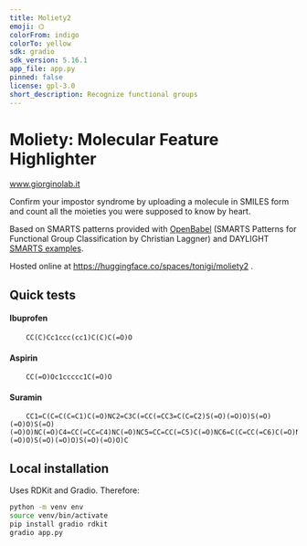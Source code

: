 ```yaml
---
title: Moliety2
emoji: ⌬
colorFrom: indigo
colorTo: yellow
sdk: gradio
sdk_version: 5.16.1
app_file: app.py
pinned: false
license: gpl-3.0
short_description: Recognize functional groups
---
```


# Moliety: Molecular Feature Highlighter

www.giorginolab.it

Confirm your impostor syndrome by uploading a molecule in SMILES form and count all the moieties you were supposed to know by heart.

Based on SMARTS patterns provided with [OpenBabel](https://github.com/openbabel/openbabel/blob/master/data/SMARTS_InteLigand.txt) (SMARTS Patterns for Functional Group Classification by Christian Laggner) and DAYLIGHT [SMARTS examples](https://www.daylight.com/dayhtml_tutorials/languages/smarts/smarts_examples.html).

Hosted online at https://huggingface.co/spaces/tonigi/moliety2 .




## Quick tests

#### Ibuprofen
        CC(C)Cc1ccc(cc1)C(C)C(=O)O
#### Aspirin
        CC(=O)Oc1ccccc1C(=O)O
#### Suramin
        CC1=C(C=C(C=C1)C(=O)NC2=C3C(=CC(=CC3=C(C=C2)S(=O)(=O)O)S(=O)(=O)O)S(=O)(=O)O)NC(=O)C4=CC(=CC=C4)NC(=O)NC5=CC=CC(=C5)C(=O)NC6=C(C=CC(=C6)C(=O)NC7=C8C(=CC(=CC8=C(C=C7)S(=O)(=O)O)S(=O)(=O)O)S(=O)(=O)O)C


## Local installation

Uses RDKit and Gradio. Therefore:

```bash
python -m venv env
source venv/bin/activate
pip install gradio rdkit
gradio app.py
```